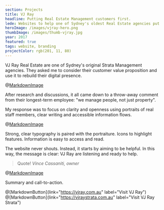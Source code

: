 ```yaml
---
section: Projects
title: VJ Ray
headline: Putting Real Estate Management customers first.
lede: Websites to help one of Sydney's oldest Real Estate agencies put people first.
heroImage: /images/vjray-hero.png
thumbImage: /images/thumb-vjray.jpg
year: 2017
featured: true
tags: website, branding
projectColor: rgb(201, 11, 80)
---
```


VJ Ray Real Estate are one of Sydney's original Strata Management agencies.
They asked me to consider their customer value proposition and use it to rebuild their digital presence.

@[MarkdownImage](src="/images/vjray-portraits.jpg")

After research and discussions, it all came down to a throw-away comment from their longest-term employee: "we manage people, not just property".

My response was to focus on clarity and openness using portraits of real staff members, clear writing and accessible information flows.

@[MarkdownImage](src="/images/vjray-service.jpg")

Strong, clear typography is paired with the portraiture. Icons to highlight features. Information is easy to access and read.

The website never shouts. Instead, it starts by aiming to be helpful. In this way, the message is clear: VJ Ray are listening and ready to help.

> Quote! _Vince Cassaniti, owner_

@[MarkdownImage](src="/images/vjray-device-info-layouts.png")

Summary and call-to-action.

@[MarkdownButton](link="https://vjray.com.au" label="Visit VJ Ray")
@[MarkdownButton](link="https://vjraystrata.com.au" label="Visit VJ Ray Strata")
